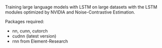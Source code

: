 
Training large language models with LSTM on large datasets with the LSTM modules optimized by NVIDIA and Noise-Contrastive Estimation. 

Packages required:

- nn, cunn, cutorch
- cudnn (latest version)
- rnn from Element-Research
